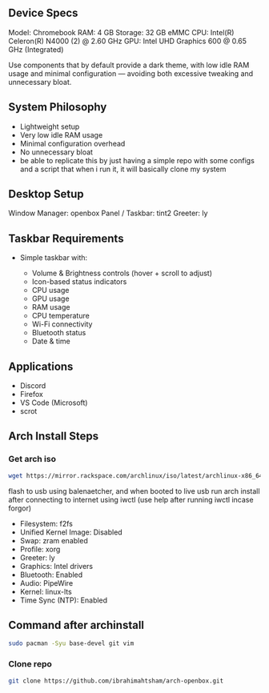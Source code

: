 ## Device Specs

Model: Chromebook
RAM: 4 GB
Storage: 32 GB eMMC
CPU: Intel(R) Celeron(R) N4000 (2) @ 2.60 GHz
GPU: Intel UHD Graphics 600 @ 0.65 GHz (Integrated)

Use components that by default provide a dark theme, with low idle RAM usage and minimal configuration — avoiding both excessive tweaking and unnecessary bloat.

## System Philosophy

- Lightweight setup
- Very low idle RAM usage
- Minimal configuration overhead
- No unnecessary bloat
- be able to replicate this by just having a simple repo with some configs and a script that when i run it, it will basically clone my system

## Desktop Setup

Window Manager: openbox
Panel / Taskbar: tint2
Greeter: ly

## Taskbar Requirements

- Simple taskbar with:

  - Volume & Brightness controls (hover + scroll to adjust)
  - Icon-based status indicators
  - CPU usage
  - GPU usage
  - RAM usage
  - CPU temperature
  - Wi-Fi connectivity
  - Bluetooth status
  - Date & time

## Applications

- Discord
- Firefox
- VS Code (Microsoft)
- scrot

## Arch Install Steps

### Get arch iso
```bash
wget https://mirror.rackspace.com/archlinux/iso/latest/archlinux-x86_64.iso
```

flash to usb using balenaetcher, and when booted to live usb run arch install after connecting to internet using iwctl (use help after running iwctl incase forgor)

- Filesystem: f2fs
- Unified Kernel Image: Disabled
- Swap: zram enabled
- Profile: xorg
- Greeter: ly
- Graphics: Intel drivers
- Bluetooth: Enabled
- Audio: PipeWire
- Kernel: linux-lts
- Time Sync (NTP): Enabled

## Command after archinstall

```bash
sudo pacman -Syu base-devel git vim
```

### Clone repo

```bash
git clone https://github.com/ibrahimahtsham/arch-openbox.git
```
